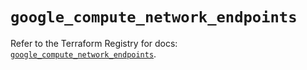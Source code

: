 # `google_compute_network_endpoints`

Refer to the Terraform Registry for docs: [`google_compute_network_endpoints`](https://registry.terraform.io/providers/hashicorp/google/6.11.1/docs/resources/compute_network_endpoints).
